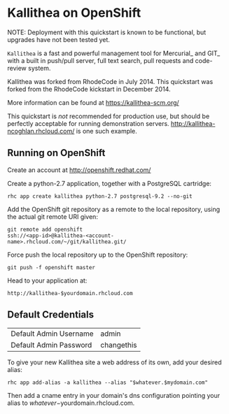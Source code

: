 Kallithea on OpenShift
=========================

NOTE: Deployment with this quickstart is known to be functional, but upgrades have not been tested yet.

``Kallithea`` is a fast and powerful management tool for Mercurial_ and GIT_
with a built in push/pull server, full text search, pull requests and
code-review system.

Kallithea was forked from RhodeCode in July 2014. This quickstart was forked from the RhodeCode kickstart in December 2014.

More information can be found at https://kallithea-scm.org/

This quickstart is *not* recommended for production use, but should be perfectly acceptable for running demonstration servers. http://kallithea-ncoghlan.rhcloud.com/ is one such example.

Running on OpenShift
--------------------

Create an account at http://openshift.redhat.com/

Create a python-2.7 application, together with a PostgreSQL cartridge:

    rhc app create kallithea python-2.7 postgresql-9.2 --no-git

Add the OpenShift git repository as a remote to the local repository, using the actual git remote URI given:

    git remote add openshift
    ssh://<app-id>@kallithea-<account-name>.rhcloud.com/~/git/kallithea.git/

Force push the local repository up to the OpenShift repository:

    git push -f openshift master

Head to your application at:

    http://kallithea-$yourdomain.rhcloud.com

Default Credentials
-------------------

<table>
<tr><td>Default Admin Username</td><td>admin</td></tr>
<tr><td>Default Admin Password</td><td>changethis</td></tr>
</table>

To give your new Kallithea site a web address of its own, add your desired alias:

    rhc app add-alias -a kallithea --alias "$whatever.$mydomain.com"

Then add a cname entry in your domain's dns configuration pointing your alias to $whatever-$yourdomain.rhcloud.com.

